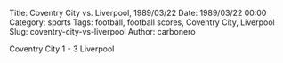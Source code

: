 Title: Coventry City vs. Liverpool, 1989/03/22
Date: 1989/03/22 00:00
Category: sports
Tags: football, football scores, Coventry City, Liverpool
Slug: coventry-city-vs-liverpool
Author: carbonero


Coventry City 1 - 3 Liverpool
